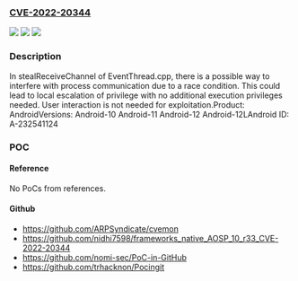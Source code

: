 ### [CVE-2022-20344](https://cve.mitre.org/cgi-bin/cvename.cgi?name=CVE-2022-20344)
![](https://img.shields.io/static/v1?label=Product&message=Android&color=blue)
![](https://img.shields.io/static/v1?label=Version&message=n%2Fa&color=blue)
![](https://img.shields.io/static/v1?label=Vulnerability&message=Elevation%20of%20privilege&color=brighgreen)

### Description

In stealReceiveChannel of EventThread.cpp, there is a possible way to interfere with process communication due to a race condition. This could lead to local escalation of privilege with no additional execution privileges needed. User interaction is not needed for exploitation.Product: AndroidVersions: Android-10 Android-11 Android-12 Android-12LAndroid ID: A-232541124

### POC

#### Reference
No PoCs from references.

#### Github
- https://github.com/ARPSyndicate/cvemon
- https://github.com/nidhi7598/frameworks_native_AOSP_10_r33_CVE-2022-20344
- https://github.com/nomi-sec/PoC-in-GitHub
- https://github.com/trhacknon/Pocingit


